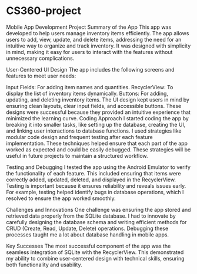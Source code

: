 # CS360-project
Mobile App Development Project
Summary of the App
This app was developed to help users manage inventory items efficiently. The app allows users to add, view, update, and delete items, addressing the need for an intuitive way to organize and track inventory. It was designed with simplicity in mind, making it easy for users to interact with the features without unnecessary complications.

User-Centered UI Design
The app includes the following screens and features to meet user needs:

Input Fields: For adding item names and quantities.
RecyclerView: To display the list of inventory items dynamically.
Buttons: For adding, updating, and deleting inventory items.
The UI design kept users in mind by ensuring clean layouts, clear input fields, and accessible buttons. These designs were successful because they provided an intuitive experience that minimized the learning curve.
Coding Approach
I started coding the app by breaking it into smaller tasks, like setting up the database, creating the UI, and linking user interactions to database functions. I used strategies like modular code design and frequent testing after each feature implementation. These techniques helped ensure that each part of the app worked as expected and could be easily debugged. These strategies will be useful in future projects to maintain a structured workflow.

Testing and Debugging
I tested the app using the Android Emulator to verify the functionality of each feature. This included ensuring that items were correctly added, updated, deleted, and displayed in the RecyclerView. Testing is important because it ensures reliability and reveals issues early. For example, testing helped identify bugs in database operations, which I resolved to ensure the app worked smoothly.

Challenges and Innovations
One challenge was ensuring the app stored and retrieved data properly from the SQLite database. I had to innovate by carefully designing the database schema and writing efficient methods for CRUD (Create, Read, Update, Delete) operations. Debugging these processes taught me a lot about database handling in mobile apps.

Key Successes
The most successful component of the app was the seamless integration of SQLite with the RecyclerView. This demonstrated my ability to combine user-centered design with technical skills, ensuring both functionality and usability.
